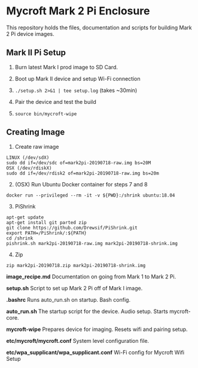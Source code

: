 # Mycroft Mark 2 Pi Enclosure

This repository holds the files, documentation and scripts for building Mark 2 Pi device images.

## Mark II Pi Setup
1. Burn latest Mark I prod image to SD Card.

2. Boot up Mark II device and setup Wi-Fi connection

3. `./setup.sh 2>&1 | tee setup.log` (takes ~30min)

3. Pair the device and test the build

4. `source bin/mycroft-wipe`

## Creating Image

1. Create raw image
```
LINUX (/dev/sdX)
sudo dd if=/dev/sdc of=mark2pi-20190718-raw.img bs=20M
OSX (/dev/rdiskX)
sudo dd if=/dev/rdisk2 of=mark2pi-20190718-raw.img bs=20m
```

2. (OSX) Run Ubuntu Docker container for steps 7 and 8
```
docker run --privileged --rm -it -v ${PWD}:/shrink ubuntu:18.04
```

3. PiShrink
```
apt-get update
apt-get install git parted zip
git clone https://github.com/Drewsif/PiShrink.git
export PATH=/PiShrink/:${PATH}
cd /shrink
pishrink.sh mark2pi-20190718-raw.img mark2pi-20190718-shrink.img
```

4. Zip
```
zip mark2pi-20190718.zip mark2pi-20190718-shrink.img
```


**image_recipe.md**
Documentation on going from Mark 1 to Mark 2 Pi.

**setup.sh**
Script to set up Mark 2 Pi off of Mark I image.

**.bashrc**
    Runs auto_run.sh on startup. Bash config.

**auto_run.sh**
    The startup script for the device. Audio setup. Starts mycroft-core.

**mycroft-wipe**
    Prepares device for imaging. Resets wifi and pairing setup.

**etc/mycroft/mycroft.conf**
    System level configuration file.

**etc/wpa_supplicant/wpa_supplicant.conf**
    Wi-Fi config for Mycroft Wifi Setup
